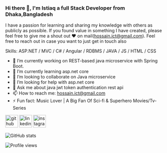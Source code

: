 ### Hi there 👋, I'm Istiaq a full Stack Developer from Dhaka,Bangladesh
I have a passion for learning and sharing my knowledge with others as publicly as possible. If you found value in something I have created, please feel free to give me a shout out ♥ on mail(hossain.ict@gmail.com). Feel free to reach out in case you want to just get in touch also

Skills: ASP.NET / MVC / C# / Angular / RDBMS / JAVA /  JS / HTML / CSS

- 🔭 I’m currently working on REST-based java microservice with Spring Boot. 
- 🌱 I’m currently learning asp.net core 
- 👯 I’m looking to collaborate on Java microservice 
- 🤔 I’m looking for help with asp.net core 
- 💬 Ask me about java jwt token authentication rest api 
- 📫 How to reach me: hossain.ict@gmail.com 
- ⚡ Fun fact:  Music Lover | A Big Fan Of Sci-fi & Superhero Movies/Tv-Series 


[<img src='https://cdn.jsdelivr.net/npm/simple-icons@3.0.1/icons/github.svg' alt='github' height='40'>](https://github.com/https://github.com/Istiaq-Hossain-Shawon)  [<img src='https://cdn.jsdelivr.net/npm/simple-icons@3.0.1/icons/linkedin.svg' alt='linkedin' height='40'>](https://www.linkedin.com/in/istiaq-hossain-shawon-64604b86//)  [<img src='https://cdn.jsdelivr.net/npm/simple-icons@3.0.1/icons/instagram.svg' alt='instagram' height='40'>](https://www.instagram.com/istiaqhossainshawon/)  

![GitHub stats](https://github-readme-stats.vercel.app/api?username=Istiaq-Hossain-Shawon&show_icons=true)  

![Profile views](https://gpvc.arturio.dev/Istiaq-Hossain-Shawon)  
